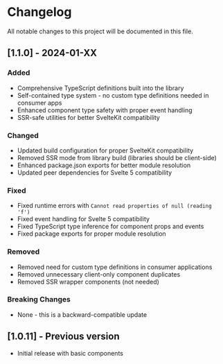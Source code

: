 # Changelog

All notable changes to this project will be documented in this file.

## [1.1.0] - 2024-01-XX

### Added
- Comprehensive TypeScript definitions built into the library
- Self-contained type system - no custom type definitions needed in consumer apps
- Enhanced component type safety with proper event handling
- SSR-safe utilities for better SvelteKit compatibility

### Changed
- Updated build configuration for proper SvelteKit compatibility
- Removed SSR mode from library build (libraries should be client-side)
- Enhanced package.json exports for better module resolution
- Updated peer dependencies for Svelte 5 compatibility

### Fixed
- Fixed runtime errors with `Cannot read properties of null (reading 'f')`
- Fixed event handling for Svelte 5 compatibility
- Fixed TypeScript type inference for component props and events
- Fixed package exports for proper module resolution

### Removed
- Removed need for custom type definitions in consumer applications
- Removed unnecessary client-only component duplicates
- Removed SSR wrapper components (not needed)

### Breaking Changes
- None - this is a backward-compatible update

## [1.0.11] - Previous version
- Initial release with basic components
